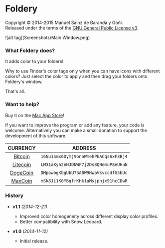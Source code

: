 # Foldery
Copyright © 2014-2015 Manuel Sainz de Baranda y Goñi.  
Released under the terms of the [GNU General Public License v3](http://www.gnu.org/copyleft/gpl.html).

![alt tag](Screenshots/Main Window.png)
### What Foldery does?
It adds color to your folders!  

Why to use Finder's color tags only when you can have icons with different colors? Just select the color to apply and then drag your folders onto Foldery's window.  

That's all.

### Want to help?
Buy it on the [Mac App Store](https://itunes.apple.com/us/app/foldery/id815333099)!  
  
If you want to improve the program or add any feature, your code is welcome.
Alternatively you can make a small donation to support the development of this software.

CURRENCY|ADDRESS
:---:|:---:
[Bitcoin](https://bitcoin.org)|`16Nu1Smx6Dymj9onnWmehPkACqs6xF3Bj4`
[Litecoin](https://litecoin.org)|`LM31aXyh2nNJDNWF7j2Ds8QNemuP8eUHuN`
[DogeCoin](http://dogecoin.com)|`DMpowbgKbgUbU73ABW9NwaVkvcc4fG5bUc`
[MaxCoin](http://www.maxcoin.co.uk)|`mSk8Ji1K6YBqfrKHk1uMsjpnjx91hcCDwR`

### History

* __v1.1__ _(2014-12-21)_
    * Improved color homogeneity across different display color profiles.
    * Better compatibility with Snow Leopard.

* __v1.0__ _(2014-11-12)_
    * Initial release.
